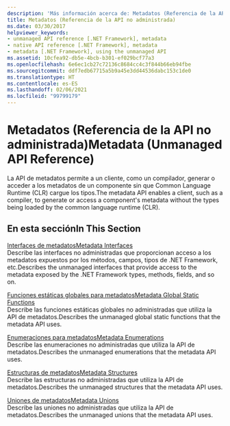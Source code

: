 ```yaml
---
description: 'Más información acerca de: Metadatos (Referencia de la API no administrada)'
title: Metadatos (Referencia de la API no administrada)
ms.date: 03/30/2017
helpviewer_keywords:
- unmanaged API reference [.NET Framework], metadata
- native API reference [.NET Framework], metadata
- metadata [.NET Framework], using the unmanaged API
ms.assetid: 10cfea92-db5e-4bcb-b301-ef029bcf77a3
ms.openlocfilehash: 6e6ec1cb27c72136c8684cc4c3f844b66eb94fbe
ms.sourcegitcommit: ddf7edb67715a5b9a45e3dd44536dabc153c1de0
ms.translationtype: HT
ms.contentlocale: es-ES
ms.lasthandoff: 02/06/2021
ms.locfileid: "99799179"
---
```

# <a name="metadata-unmanaged-api-reference"></a><span data-ttu-id="74796-103">Metadatos (Referencia de la API no administrada)</span><span class="sxs-lookup"><span data-stu-id="74796-103">Metadata (Unmanaged API Reference)</span></span>

<span data-ttu-id="74796-104">La API de metadatos permite a un cliente, como un compilador, generar o acceder a los metadatos de un componente sin que Common Language Runtime (CLR) cargue los tipos.</span><span class="sxs-lookup"><span data-stu-id="74796-104">The metadata API enables a client, such as a compiler, to generate or access a component's metadata without the types being loaded by the common language runtime (CLR).</span></span>  
  
## <a name="in-this-section"></a><span data-ttu-id="74796-105">En esta sección</span><span class="sxs-lookup"><span data-stu-id="74796-105">In This Section</span></span>  

 [<span data-ttu-id="74796-106">Interfaces de metadatos</span><span class="sxs-lookup"><span data-stu-id="74796-106">Metadata Interfaces</span></span>](metadata-interfaces.md)  
 <span data-ttu-id="74796-107">Describe las interfaces no administradas que proporcionan acceso a los metadatos expuestos por los métodos, campos, tipos de .NET Framework, etc.</span><span class="sxs-lookup"><span data-stu-id="74796-107">Describes the unmanaged interfaces that provide access to the metadata exposed by the .NET Framework types, methods, fields, and so on.</span></span>  
  
 [<span data-ttu-id="74796-108">Funciones estáticas globales para metadatos</span><span class="sxs-lookup"><span data-stu-id="74796-108">Metadata Global Static Functions</span></span>](metadata-global-static-functions.md)  
 <span data-ttu-id="74796-109">Describe las funciones estáticas globales no administradas que utiliza la API de metadatos.</span><span class="sxs-lookup"><span data-stu-id="74796-109">Describes the unmanaged global static functions that the metadata API uses.</span></span>  
  
 [<span data-ttu-id="74796-110">Enumeraciones para metadatos</span><span class="sxs-lookup"><span data-stu-id="74796-110">Metadata Enumerations</span></span>](metadata-enumerations.md)  
 <span data-ttu-id="74796-111">Describe las enumeraciones no administradas que utiliza la API de metadatos.</span><span class="sxs-lookup"><span data-stu-id="74796-111">Describes the unmanaged enumerations that the metadata API uses.</span></span>  
  
 [<span data-ttu-id="74796-112">Estructuras de metadatos</span><span class="sxs-lookup"><span data-stu-id="74796-112">Metadata Structures</span></span>](metadata-structures.md)  
 <span data-ttu-id="74796-113">Describe las estructuras no administradas que utiliza la API de metadatos.</span><span class="sxs-lookup"><span data-stu-id="74796-113">Describes the unmanaged structures that the metadata API uses.</span></span>  
  
 [<span data-ttu-id="74796-114">Uniones de metadatos</span><span class="sxs-lookup"><span data-stu-id="74796-114">Metadata Unions</span></span>](metadata-unions.md)  
 <span data-ttu-id="74796-115">Describe las uniones no administradas que utiliza la API de metadatos.</span><span class="sxs-lookup"><span data-stu-id="74796-115">Describes the unmanaged unions that the metadata API uses.</span></span>
